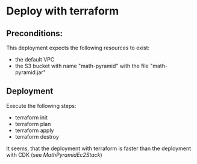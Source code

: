 # Deploy with terraform

## Preconditions:

This deployment expects the following resources to exist:

* the default VPC
* the S3 bucket with name "math-pyramid" with the file "math-pyramid.jar"

## Deployment

Execute the following steps:

* terraform init
* terraform plan
* terraform apply
* terraform destroy

It seems, that the deployment with terraform is faster than the deployment with CDK (see *MathPyramidEc2Stack*)
